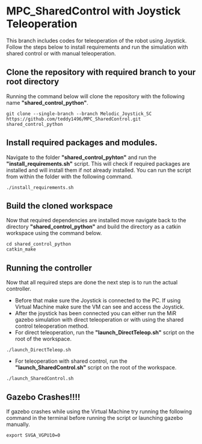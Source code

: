 # MPC_SharedControl with Joystick Teleoperation
This branch includes codes for teleoperation of the robot using Joystick. Follow the steps below to install requirements and run the simulation with shared control or with manual teleoperation.

## Clone the repository with required branch to your root directory
Running the command below will clone the repository with the following name **"shared_control_python"**.
```
git clone --single-branch --branch Melodic_Joystick_SC https://github.com/teddy1496/MPC_SharedControl.git shared_control_python
```

## Install required packages and modules.
Navigate to the folder **"shared_control_pyhton"** and run the **"install_requirements.sh"** script. This will check if required packages are installed and will install them if not already installed. You can run the script from within the folder with the following command.
```
./install_requirements.sh
```
## Build the cloned workspace
Now that required dependencies are installed move navigate back to the directory **"shared_control_python"** and build the directory as a catkin workspace using the command below.
```
cd shared_control_python
catkin_make
```
## Running the controller
Now that all required steps are done the next step is to run the actual controller. 
* Before that make sure the Joystick is connected to the PC. If using Virtual Machine make sure the VM can see and access the Joystick.
* After the joystick has been connected you can either run the MiR gazebo simulation with direct teleoperation or with using the shared control teleoperation method.
* For direct teleoperation, run the **"launch_DirectTeleop.sh"** script on the root of the workspace.
```
./launch_DirectTeleop.sh
```
* For teleoperation with shared control, run the **"launch_SharedControl.sh"** script on the root of the workspace.
```
./launch_SharedControl.sh
```
## Gazebo Crashes!!!!
If gazebo crashes while using the Virtual Machine try running the following command in the terminal before running the script or launching gazebo manually.
```
export SVGA_VGPU10=0
```
